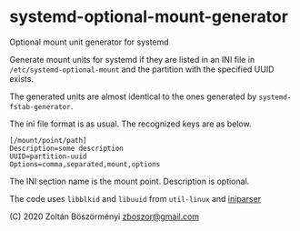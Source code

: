 # systemd-optional-mount-generator
Optional mount unit generator for systemd

Generate mount units for systemd if they are listed in an INI file
in `/etc/systemd-optional-mount` and the partition with the specified
UUID exists.

The generated units are almost identical to the ones generated by
`systemd-fstab-generator`.

The ini file format is as usual. The recognized keys are as below.
```
[/mount/point/path]
Description=some description
UUID=partition-uuid
Options=comma,separated,mount,options
```

The INI section name is the mount point. Description is optional.

The code uses `libblkid` and `libuuid` from `util-linux` and [iniparser](https://github.com/ndevilla/iniparser)

(C) 2020 Zoltán Böszörményi <zboszor@gmail.com>
